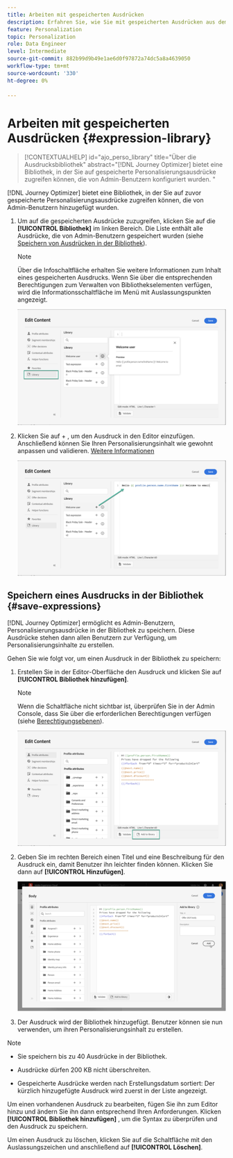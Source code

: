 ```yaml
---
title: Arbeiten mit gespeicherten Ausdrücken
description: Erfahren Sie, wie Sie mit gespeicherten Ausdrücken aus dem [!DNL Journey Optimizer] -Bibliothek.
feature: Personalization
topic: Personalization
role: Data Engineer
level: Intermediate
source-git-commit: 882b99d9b49e1ae6d0f97872a74dc5a8a4639050
workflow-type: tm+mt
source-wordcount: '330'
ht-degree: 0%

---
```


# Arbeiten mit gespeicherten Ausdrücken {#expression-library}

>[!CONTEXTUALHELP]
>id="ajo_perso_library"
>title="Über die Ausdrucksbibliothek"
>abstract="[!DNL Journey Optimizer] bietet eine Bibliothek, in der Sie auf gespeicherte Personalisierungsausdrücke zugreifen können, die von Admin-Benutzern konfiguriert wurden. "

[!DNL Journey Optimizer] bietet eine Bibliothek, in der Sie auf zuvor gespeicherte Personalisierungsausdrücke zugreifen können, die von Admin-Benutzern hinzugefügt wurden.

1. Um auf die gespeicherten Ausdrücke zuzugreifen, klicken Sie auf die **[!UICONTROL Bibliothek]** im linken Bereich. Die Liste enthält alle Ausdrücke, die von Admin-Benutzern gespeichert wurden (siehe [Speichern von Ausdrücken in der Bibliothek](#save-expressions)).

   >[!NOTE]
   >
   >Über die Infoschaltfläche erhalten Sie weitere Informationen zum Inhalt eines gespeicherten Ausdrucks. Wenn Sie über die entsprechenden Berechtigungen zum Verwalten von Bibliothekselementen verfügen, wird die Informationsschaltfläche im Menü mit Auslassungspunkten angezeigt.

   ![](assets/library-list.png)

1. Klicken Sie auf + , um den Ausdruck in den Editor einzufügen. Anschließend können Sie Ihren Personalisierungsinhalt wie gewohnt anpassen und validieren. [Weitere Informationen](../personalization/personalization-build-expressions.md)

   ![](assets/library-add.png)

## Speichern eines Ausdrucks in der Bibliothek {#save-expressions}

[!DNL Journey Optimizer] ermöglicht es Admin-Benutzern, Personalisierungsausdrücke in der Bibliothek zu speichern. Diese Ausdrücke stehen dann allen Benutzern zur Verfügung, um Personalisierungsinhalte zu erstellen.

Gehen Sie wie folgt vor, um einen Ausdruck in der Bibliothek zu speichern:

1. Erstellen Sie in der Editor-Oberfläche den Ausdruck und klicken Sie auf **[!UICONTROL Bibliothek hinzufügen]**.

   >[!NOTE]
   >
   >Wenn die Schaltfläche nicht sichtbar ist, überprüfen Sie in der Admin Console, dass Sie über die erforderlichen Berechtigungen verfügen (siehe [Berechtigungsebenen](../administration/high-low-permissions.md)).

   ![](assets/library-save.png)

1. Geben Sie im rechten Bereich einen Titel und eine Beschreibung für den Ausdruck ein, damit Benutzer ihn leichter finden können. Klicken Sie dann auf **[!UICONTROL Hinzufügen]**.

   ![](assets/add-expression.png)

1. Der Ausdruck wird der Bibliothek hinzugefügt. Benutzer können sie nun verwenden, um ihren Personalisierungsinhalt zu erstellen.


>[!NOTE]
>
>* Sie speichern bis zu 40 Ausdrücke in der Bibliothek.
>
>* Ausdrücke dürfen 200 KB nicht überschreiten.
>
>* Gespeicherte Ausdrücke werden nach Erstellungsdatum sortiert: Der kürzlich hinzugefügte Ausdruck wird zuerst in der Liste angezeigt.



Um einen vorhandenen Ausdruck zu bearbeiten, fügen Sie ihn zum Editor hinzu und ändern Sie ihn dann entsprechend Ihren Anforderungen. Klicken **[!UICONTROL Bibliothek hinzufügen]** , um die Syntax zu überprüfen und den Ausdruck zu speichern.

Um einen Ausdruck zu löschen, klicken Sie auf die Schaltfläche mit den Auslassungszeichen und anschließend auf **[!UICONTROL Löschen]**.
